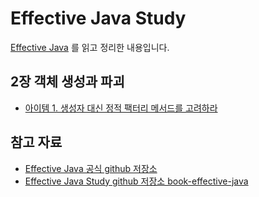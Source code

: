 # Effective Java Study

[Effective Java](https://www.aladin.co.kr/shop/wproduct.aspx?ItemId=171196410) 를 읽고 정리한 내용입니다.

## 2장 객체 생성과 파괴

- [아이템 1. 생성자 대신 정적 팩터리 메서드를 고려하라]()


## 참고 자료

- [Effective Java 공식 github 저장소](https://github.com/WegraLee/effective-java-3e-source-code)
- [Effective Java Study github 저장소 book-effective-java](https://github.com/Meet-Coder-Study/book-effective-java)
